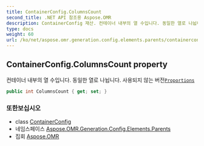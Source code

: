 ```yaml
---
title: ContainerConfig.ColumnsCount
second_title: .NET API 참조용 Aspose.OMR
description: ContainerConfig 재산. 컨테이너 내부의 열 수입니다. 동일한 열로 나뉩니다. 사용되지 않는 버전Proportions
type: docs
weight: 60
url: /ko/net/aspose.omr.generation.config.elements.parents/containerconfig/columnscount/
---
```

## ContainerConfig.ColumnsCount property

컨테이너 내부의 열 수입니다. 동일한 열로 나뉩니다. 사용되지 않는 버전[`Proportions`](../proportions/)

```csharp
public int ColumnsCount { get; set; }
```

### 또한보십시오

* class [ContainerConfig](../)
* 네임스페이스 [Aspose.OMR.Generation.Config.Elements.Parents](../../containerconfig/)
* 집회 [Aspose.OMR](../../../)


